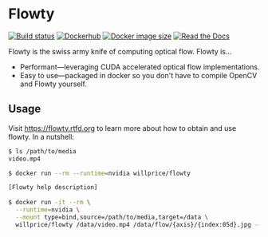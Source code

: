 # Flowty
[![Build status](https://img.shields.io/circleci/project/github/willprice/flowty/master.svg)](https://circleci.com/gh/willprice/flowty)
[![Dockerhub](https://img.shields.io/badge/docker-flowty-informational.svg)](https://hub.docker.com/r/willprice/flowty)
[![Docker image size](https://images.microbadger.com/badges/image/willprice/flowty.svg)](https://microbadger.com/images/willprice/flowty)
[![Read the Docs](https://img.shields.io/readthedocs/flowty.svg)](https://flowty.rtfd.org)


Flowty is the swiss army knife of computing optical flow. Flowty is...

- Performant—leveraging CUDA accelerated optical flow implementations.
- Easy to use—packaged in docker so you don't have to compile OpenCV and 
  Flowty yourself.

## Usage

Visit https://flowty.rtfd.org to learn more about how to obtain and use flowty.
In a nutshell:

```sh
$ ls /path/to/media
video.mp4

$ docker run --rm --runtime=nvidia willprice/flowty

[Flowty help description]
  
$ docker run -it --rm \
  --runtime=nvidia \
  --mount type=bind,source=/path/to/media,target=/data \
  willprice/flowty /data/video.mp4 /data/flow/{axis}/{index:05d}.jpg --cuda tvl1
```
